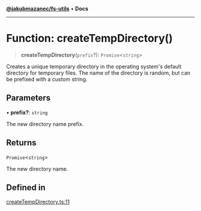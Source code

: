 [**@jakubmazanec/fs-utils**](../README.md) • **Docs**

---

# Function: createTempDirectory()

> **createTempDirectory**(`prefix`?): `Promise`\<`string`\>

Creates a unique temporary directory in the operating system's default directory for temporary
files. The name of the directory is random, but can be prefixed with a custom string.

## Parameters

• **prefix?**: `string`

The new directory name prefix.

## Returns

`Promise`\<`string`\>

The new directory name.

## Defined in

[createTempDirectory.ts:11](https://github.com/jakubmazanec/tools/blob/eb8c22844f0a0aa0874efeab93afc2bd96c269e6/packages/fs-utils/source/createTempDirectory.ts#L11)
